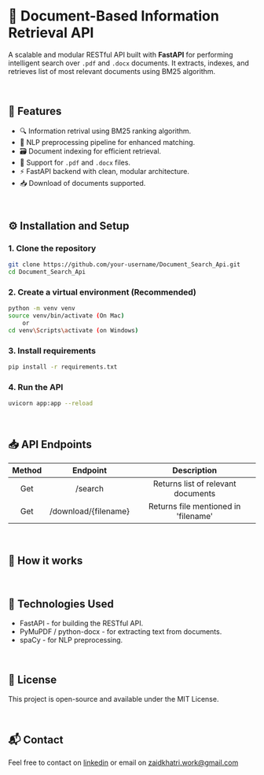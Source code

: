 
# 📄 Document-Based Information Retrieval API

A scalable and modular RESTful API built with **FastAPI** for performing intelligent search over `.pdf` and `.docx` documents. It extracts, indexes, and retrieves list of most relevant documents using BM25 algorithm.

<br>

## 🚀 Features

- 🔍 Information retrival using BM25 ranking algorithm.  
- 🧠 NLP preprocessing pipeline for enhanced matching.  
- 🗃️ Document indexing for efficient retrieval.  
- 📁 Support for `.pdf` and `.docx` files.  
- ⚡ FastAPI backend with clean, modular architecture.
- 📥 Download of documents supported.

<br>

## ⚙️ Installation and Setup

### 1. Clone the repository

```bash
git clone https://github.com/your-username/Document_Search_Api.git
cd Document_Search_Api
```

### 2. Create a virtual environment (Recommended)

```bash
python -m venv venv
source venv/bin/activate (On Mac)
    or
cd venv\Scripts\activate (on Windows)
```

### 3. Install requirements

```bash
pip install -r requirements.txt
```

### 4. Run the API

```bash
uvicorn app:app --reload
```

<br>

## 📥 API Endpoints

| Method              | Endpoint | Description |
| :----------------: | :------: | :----: |
| Get        |   /search   | Returns list of relevant documents |
| Get           |   /download/{filename}  | Returns file mentioned in 'filename' |

<br>

## 🧠 How it works 


<br>

## 📌 Technologies Used

- FastAPI - for building the RESTful API.
- PyMuPDF / python-docx - for extracting text from documents.
-  spaCy - for NLP preprocessing.

<br>

## 📄 License

This project is open-source and available under the MIT License.

<br>

## 📬 Contact

Feel free to contact on [linkedin](https://www.linkedin.com/in/zaid-khatri-dev/) or email on zaidkhatri.work@gmail.com 